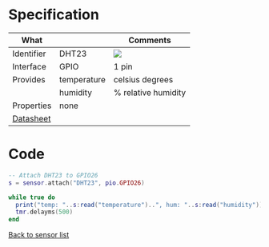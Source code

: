 # Specification

| What         |             | Comments                   |
|--------------|-------------|----------------------------|
| Identifier   | DHT23       |  ![](http://git.whitecatboard.org/dht23.png)                            |
| Interface    | GPIO        | 1 pin                      |
| Provides     | temperature | celsius degrees            |
|              | humidity    | % relative humidity        |
| Properties   | none        |                            |
| [Datasheet](https://kropochev.com/downloads/humidity/AM2301.pdf)    |             |                          |


# Code

```lua
-- Attach DHT23 to GPIO26
s = sensor.attach("DHT23", pio.GPIO26)

while true do
  print("temp: "..s:read("temperature")..", hum: "..s:read("humidity"))
  tmr.delayms(500)
end
```

[Back to sensor list](https://github.com/whitecatboard/Lua-RTOS-ESP32/wiki/Sensor-module#supported-sensors)